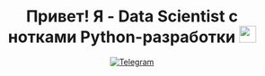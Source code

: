<div align="center">
  <h1>
    Привет! Я - Data Scientist с нотками Python-разработки
    <img src="https://media.giphy.com/media/hvRJCLFzcasrR4ia7z/giphy.gif" width="30px"/>
  </h1>
  <a href="https://t.me/geparrrrd">
    <img src="https://img.shields.io/badge/Telegram-blue?style=for-the-badge&logo=TELEGRAM&logoColor=white" alt="Telegram"/>
  </a>
</div>



<!--
Here are some ideas to get you started:

- 🔭 I’m currently working on ...
- 🌱 I’m currently learning ...
- 👯 I’m looking to collaborate on ...
- 🤔 I’m looking for help with ...
- 💬 Ask me about ...
- 📫 How to reach me: ...
- 😄 Pronouns: ...
- ⚡ Fun fact: ...
-->
